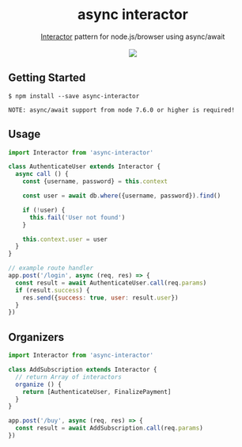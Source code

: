 <h1 align="center">async interactor</h1>

<div align="center">
  <a href="https://github.com/collectiveidea/interactor">Interactor</a> pattern for node.js/browser using async/await
</div>
<br>
<div align="center">
  <a href="https://badge.fury.io/js/async-interactor"><img src="https://badge.fury.io/js/async-interactor.svg"></a>
</div>

## Getting Started

```shell
$ npm install --save async-interactor
```

`NOTE: async/await support from node 7.6.0 or higher is required!`

## Usage

```js
import Interactor from 'async-interactor'

class AuthenticateUser extends Interactor {
  async call () {
    const {username, password} = this.context

    const user = await db.where({username, password}).find()

    if (!user) {
      this.fail('User not found')
    }

    this.context.user = user
  }
}

// example route handler
app.post('/login', async (req, res) => {
  const result = await AuthenticateUser.call(req.params)
  if (result.success) {
    res.send({success: true, user: result.user})
  }
})
```

## Organizers

```js
import Interactor from 'async-interactor'

class AddSubscription extends Interactor {
  // return Array of interactors
  organize () {
    return [AuthenticateUser, FinalizePayment]
  }
}

app.post('/buy', async (req, res) => {
  const result = await AddSubscription.call(req.params)
})
```
